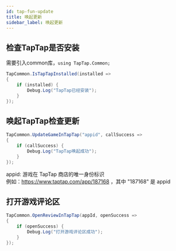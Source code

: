 ```yaml
---
id: tap-fun-update
title: 唤起更新
sidebar_label: 唤起更新
---
```


## 检查TapTap是否安装

需要引入common库，`using TapTap.Common;`

```cs
TapCommon.IsTapTapInstalled(installed =>
{
    if (installed) {
        Debug.Log("TapTap已经安装");
    }
});

```

## 唤起TapTap检查更新

```cs
TapCommon.UpdateGameInTapTap("appid", callSuccess =>
{
    if (callSuccess) {
        Debug.Log("TapTap唤起成功");
    }
});
```
appid: 游戏在 TapTap 商店的唯一身份标识  
例如：https://www.taptap.com/app/187168 ，其中 "187168" 是 appid


## 打开游戏评论区

```cs
TapCommon.OpenReviewInTapTap(appId, openSuccess =>
{
    if (openSuccess) {
        Debug.Log("打开游戏评论区成功");
    }
});

```